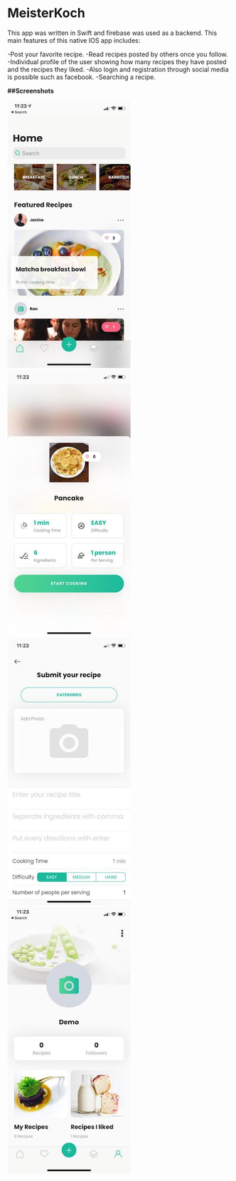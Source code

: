 # MeisterKoch
This app was written in Swift and firebase was used as a backend. This main features of this native IOS app includes:

-Post your favorite recipe.
-Read recipes posted by others once you follow. 
-Individual profile of the user showing how many recipes they have posted and the recipes they liked.
-Also login and registration through social media is possible such as facebook. 
-Searching a recipe. 




**##Screenshots**

![ScreenShot1](https://github.com/nasim-ahmed/MeisterKoch/blob/master/Screen1.jpeg) 
![ScreenShot1](https://github.com/nasim-ahmed/MeisterKoch/blob/master/Screen2.jpeg) 
![ScreenShot1](https://github.com/nasim-ahmed/MeisterKoch/blob/master/Screen3.jpeg) 
![ScreenShot1](https://github.com/nasim-ahmed/MeisterKoch/blob/master/Screen4.jpeg)

